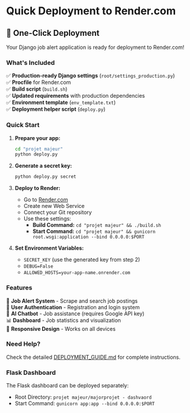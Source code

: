 # Quick Deployment to Render.com

## 🚀 One-Click Deployment

Your Django job alert application is ready for deployment to Render.com!

### What's Included

✅ **Production-ready Django settings** (`root/settings_production.py`)  
✅ **Procfile** for Render.com  
✅ **Build script** (`build.sh`)  
✅ **Updated requirements** with production dependencies  
✅ **Environment template** (`env_template.txt`)  
✅ **Deployment helper script** (`deploy.py`)  

### Quick Start

1. **Prepare your app:**
   ```bash
   cd "projet majeur"
   python deploy.py
   ```

2. **Generate a secret key:**
   ```bash
   python deploy.py secret
   ```

3. **Deploy to Render:**
   - Go to [Render.com](https://render.com)
   - Create new Web Service
   - Connect your Git repository
   - Use these settings:
     - **Build Command:** `cd "projet majeur" && ./build.sh`
     - **Start Command:** `cd "projet majeur" && gunicorn root.wsgi:application --bind 0.0.0.0:$PORT`

4. **Set Environment Variables:**
   - `SECRET_KEY` (use the generated key from step 2)
   - `DEBUG=False`
   - `ALLOWED_HOSTS=your-app-name.onrender.com`

### Features

🎯 **Job Alert System** - Scrape and search job postings  
👤 **User Authentication** - Registration and login system  
🤖 **AI Chatbot** - Job assistance (requires Google API key)  
📊 **Dashboard** - Job statistics and visualization  
📱 **Responsive Design** - Works on all devices  

### Need Help?

Check the detailed [DEPLOYMENT_GUIDE.md](DEPLOYMENT_GUIDE.md) for complete instructions.

### Flask Dashboard

The Flask dashboard can be deployed separately:
- Root Directory: `projet majeur/majorprojet - dashvaord`
- Start Command: `gunicorn app:app --bind 0.0.0.0:$PORT`
